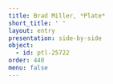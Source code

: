 ```yaml
---
title: Brad Miller, *Plate*
short_title: ' '
layout: entry
presentation: side-by-side
object:
  - id: ptl-25722
order: 440
menu: false
---
```

